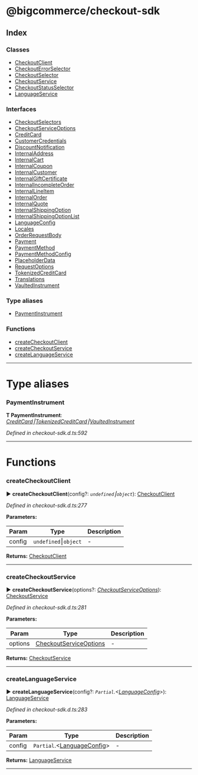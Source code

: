


#  @bigcommerce/checkout-sdk

## Index

### Classes

* [CheckoutClient](classes/checkoutclient.md)
* [CheckoutErrorSelector](classes/checkouterrorselector.md)
* [CheckoutSelector](classes/checkoutselector.md)
* [CheckoutService](classes/checkoutservice.md)
* [CheckoutStatusSelector](classes/checkoutstatusselector.md)
* [LanguageService](classes/languageservice.md)


### Interfaces

* [CheckoutSelectors](interfaces/checkoutselectors.md)
* [CheckoutServiceOptions](interfaces/checkoutserviceoptions.md)
* [CreditCard](interfaces/creditcard.md)
* [CustomerCredentials](interfaces/customercredentials.md)
* [DiscountNotification](interfaces/discountnotification.md)
* [InternalAddress](interfaces/internaladdress.md)
* [InternalCart](interfaces/internalcart.md)
* [InternalCoupon](interfaces/internalcoupon.md)
* [InternalCustomer](interfaces/internalcustomer.md)
* [InternalGiftCertificate](interfaces/internalgiftcertificate.md)
* [InternalIncompleteOrder](interfaces/internalincompleteorder.md)
* [InternalLineItem](interfaces/internallineitem.md)
* [InternalOrder](interfaces/internalorder.md)
* [InternalQuote](interfaces/internalquote.md)
* [InternalShippingOption](interfaces/internalshippingoption.md)
* [InternalShippingOptionList](interfaces/internalshippingoptionlist.md)
* [LanguageConfig](interfaces/languageconfig.md)
* [Locales](interfaces/locales.md)
* [OrderRequestBody](interfaces/orderrequestbody.md)
* [Payment](interfaces/payment.md)
* [PaymentMethod](interfaces/paymentmethod.md)
* [PaymentMethodConfig](interfaces/paymentmethodconfig.md)
* [PlaceholderData](interfaces/placeholderdata.md)
* [RequestOptions](interfaces/requestoptions.md)
* [TokenizedCreditCard](interfaces/tokenizedcreditcard.md)
* [Translations](interfaces/translations.md)
* [VaultedInstrument](interfaces/vaultedinstrument.md)


### Type aliases

* [PaymentInstrument](#paymentinstrument)


### Functions

* [createCheckoutClient](#createcheckoutclient)
* [createCheckoutService](#createcheckoutservice)
* [createLanguageService](#createlanguageservice)



---
# Type aliases
<a id="paymentinstrument"></a>

###  PaymentInstrument

**Τ PaymentInstrument**:  *[CreditCard](interfaces/creditcard.md)⎮[TokenizedCreditCard](interfaces/tokenizedcreditcard.md)⎮[VaultedInstrument](interfaces/vaultedinstrument.md)* 

*Defined in checkout-sdk.d.ts:592*





___


# Functions
<a id="createcheckoutclient"></a>

###  createCheckoutClient

► **createCheckoutClient**(config?: *`undefined`⎮`object`*): [CheckoutClient](classes/checkoutclient.md)



*Defined in checkout-sdk.d.ts:277*



**Parameters:**

| Param | Type | Description |
| ------ | ------ | ------ |
| config | `undefined`⎮`object`   |  - |





**Returns:** [CheckoutClient](classes/checkoutclient.md)





___

<a id="createcheckoutservice"></a>

###  createCheckoutService

► **createCheckoutService**(options?: *[CheckoutServiceOptions](interfaces/checkoutserviceoptions.md)*): [CheckoutService](classes/checkoutservice.md)



*Defined in checkout-sdk.d.ts:281*



**Parameters:**

| Param | Type | Description |
| ------ | ------ | ------ |
| options | [CheckoutServiceOptions](interfaces/checkoutserviceoptions.md)   |  - |





**Returns:** [CheckoutService](classes/checkoutservice.md)





___

<a id="createlanguageservice"></a>

###  createLanguageService

► **createLanguageService**(config?: *`Partial`.<[LanguageConfig](interfaces/languageconfig.md)>*): [LanguageService](classes/languageservice.md)



*Defined in checkout-sdk.d.ts:283*



**Parameters:**

| Param | Type | Description |
| ------ | ------ | ------ |
| config | `Partial`.<[LanguageConfig](interfaces/languageconfig.md)>   |  - |





**Returns:** [LanguageService](classes/languageservice.md)





___


